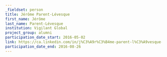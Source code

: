 ```yaml
---
_fieldset: person
title: Jérôme Parent-Lévesque
first_name: Jérôme
last_name: Parent-Lévesque
institution: Vigilant Global
project_group: alumni
participation_date_start: 2016-05-02
link: https://ca.linkedin.com/in/j%C3%A9r%C3%B4me-parent-l%C3%A9vesque-a75966112
participation_date_end: 2016-08-26
---
```

